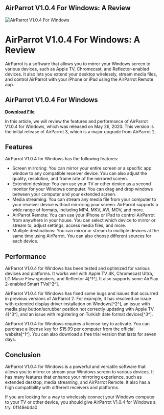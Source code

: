 ## AirParrot V1.0.4 For Windows: A Review

 
![AirParrot V1.0.4 For Windows](https://encrypted-tbn0.gstatic.com/images?q=tbn:ANd9GcRe6MpzQsiVR0ZQjVnbiLyoI3TqQnzeR2Zq48c0ZSTjabUo_YYgwN57u-U)

 
# AirParrot V1.0.4 For Windows: A Review
 
AirParrot is a software that allows you to mirror your Windows screen to various devices, such as Apple TV, Chromecast, and Reflector-enabled devices. It also lets you extend your desktop wirelessly, stream media files, and control AirParrot with your iPhone or iPad using the AirParrot Remote app.
 
## AirParrot V1.0.4 For Windows


[**Download File**](https://www.google.com/url?q=https%3A%2F%2Furlin.us%2F2tKm3k&sa=D&sntz=1&usg=AOvVaw3wBT65zxqSlW4LwDrurcMG)

 
In this article, we will review the features and performance of AirParrot V1.0.4 for Windows, which was released on May 26, 2020. This version is the initial release of AirParrot 3, which is a major upgrade from AirParrot 2.
 
## Features
 
AirParrot V1.0.4 for Windows has the following features:
 
- Screen mirroring: You can mirror your entire screen or a specific app window to any compatible receiver device. You can also adjust the quality, resolution, and frame rate of the mirrored screen.
- Extended desktop: You can use your TV or other device as a second monitor for your Windows computer. You can drag and drop windows between your computer and your extended screen.
- Media streaming: You can stream any media file from your computer to your receiver device without mirroring your screen. AirParrot supports a wide range of formats, including MP4, MKV, AVI, MOV, and more.
- AirParrot Remote: You can use your iPhone or iPad to control AirParrot from anywhere in your house. You can select which device to mirror or stream to, adjust settings, access media files, and more.
- Multiple destinations: You can mirror or stream to multiple devices at the same time using AirParrot. You can also choose different sources for each device.

## Performance
 
AirParrot V1.0.4 for Windows has been tested and optimized for various devices and platforms. It works well with Apple TV 4K, Chromecast Ultra, LG Music Flow speakers, and Reflector 4[^1^]. It also supports some AirPlay 2-enabled Smart TVs[^2^].
 
AirParrot V1.0.4 for Windows has fixed some bugs and issues that occurred in previous versions of AirParrot 2. For example, it has resolved an issue with extended display driver installation on Windows[^2^], an issue with media play button/scrubber position not correctly updating with Apple TV 4[^3^], and an issue with registering on Turkish date format devices[^3^].
 
AirParrot V1.0.4 for Windows requires a license key to activate. You can purchase a license key for $15.99 per computer from the official website[^1^]. You can also download a free trial version that lasts for seven days.
 
## Conclusion
 
AirParrot V1.0.4 for Windows is a powerful and versatile software that allows you to mirror or stream your Windows screen to various devices. It has many features that enhance your mirroring experience, such as extended desktop, media streaming, and AirParrot Remote. It also has a high compatibility with different receivers and platforms.
 
If you are looking for a way to wirelessly connect your Windows computer to your TV or other device, you should give AirParrot V1.0.4 for Windows a try.
 0f148eb4a0
